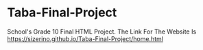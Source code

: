 # Taba-Final-Project
School's Grade 10 Final HTML Project.
The Link For The Website Is https://sizerino.github.io/Taba-Final-Project/home.html
